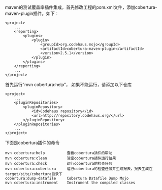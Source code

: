 maven的测试覆盖率插件集成，首先修改工程的pom.xml文件，添加cobertura-maven-plugin插件，如下：

	<project>  
	    ...  
	    <reporting>  
	        <plugins>  
	            <plugin>  
	                <groupId>org.codehaus.mojo</groupId>  
	                <artifactId>cobertura-maven-plugin</artifactId>  
	                <version>2.5.1</version>  
	            </plugin>  
	        </plugins>  
	    </reporting>  
	    ...  
	</project>  
首先运行“mvn cobertura:help”， 如果不能运行，请添加以下仓库

	<project>  
	    ...  
	    <pluginRepositories>  
	        <pluginRepository>  
	            <id>Codehaus repository</id>  
	            <url>http://repository.codehaus.org/</url>  
	        </pluginRepository>  
	    </pluginRepositories>  
	    ...  
	</project>  		
下面是cobertura插件的命令

	mvn cobertura:help          查看cobertura插件的帮助  
	mvn cobertura:clean         清空cobertura插件运行结果  
	mvn cobertura:check         运行cobertura的检查任务  
	mvn cobertura:cobertura     运行cobertura的检查任务并生成报表，报表生成在target/site/cobertura目录下  
	cobertura:dump-datafile     Cobertura Datafile Dump Mojo  
	mvn cobertura:instrument    Instrument the compiled classes  	